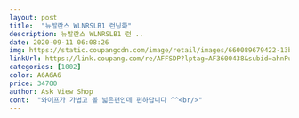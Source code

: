 ```yaml
---
layout: post 
title:  "뉴발란스 WLNRSLB1 런닝화" 
description: 뉴발란스 WLNRSLB1 런 ..
date: 2020-09-11 06:08:26 
img: https://static.coupangcdn.com/image/retail/images/660089679422-13bed3fa-521c-4746-a4a5-75a3c03f2844.jpg 
linkUrl: https://link.coupang.com/re/AFFSDP?lptag=AF3600438&subid=ahnPublicAsk&pageKey=1952060906&itemId=3315982273&vendorItemId=71199715928&traceid=V0-113-7c3d2a13e194ee0f 
categories: [1002] 
color: A6A6A6 
price: 34700 
author: Ask View Shop 
cont:  "와이프가 가볍고 볼 넓은편인데 편하답니다 ^^<br/>" 
---
```

